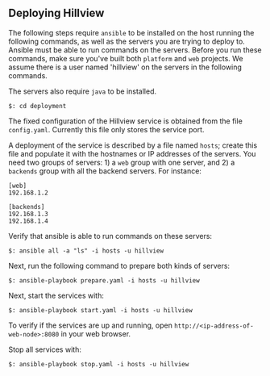 ## Deploying Hillview

The following steps require `ansible` to be installed on the host running the following
commands, as well as the servers you are trying to deploy to. Ansible must be able
to run commands on the servers. Before you run these commands, make sure you've built
both `platform` and `web` projects. We assume there is a user named 'hillview' on the
servers in the following commands.

The servers also require `java` to be installed.

```
$: cd deployment
```

The fixed configuration of the Hillview service is obtained from the
file `config.yaml`.  Currently this file only stores the service port.

A deployment of the service is described by a file named `hosts`;
create this file and populate it with the hostnames or IP addresses of
the servers. You need two groups of servers: 1) a `web` group with one
server, and 2) a `backends` group with all the backend servers. For
instance:


```
[web]
192.168.1.2

[backends]
192.168.1.3
192.168.1.4
```

Verify that ansible is able to run commands on these servers:

```
$: ansible all -a "ls" -i hosts -u hillview
```

Next, run the following command to prepare both kinds of servers:

```
$: ansible-playbook prepare.yaml -i hosts -u hillview
```

Next, start the services with:

```
$: ansible-playbook start.yaml -i hosts -u hillview
```

To verify if the services are up and running, open
`http://<ip-address-of-web-node>:8080` in your web browser.

Stop all services with:

```
$: ansible-playbook stop.yaml -i hosts -u hillview
```
